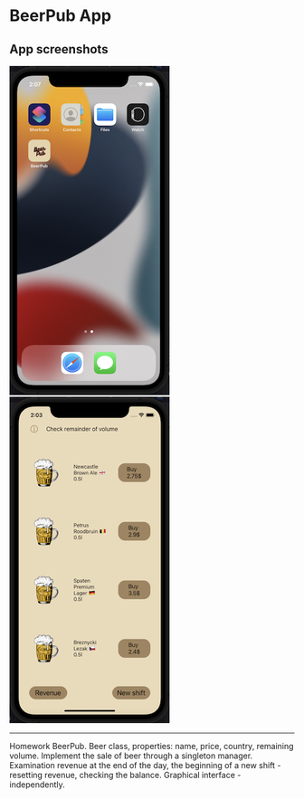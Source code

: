 #  BeerPub App

## App screenshots

![appicon](https://github.com/samoilovVad/BeerPub/blob/master/BeerPub/View/Assets.xcassets/Screenshot1.imageset/Screenshot%202022-08-21%20at%2014.07.14.png)![image](https://github.com/samoilovVad/BeerPub/blob/master/BeerPub/View/Assets.xcassets/Screenshot2.imageset/Screenshot%202022-08-21%20at%2014.03.08.png)
***
Homework BeerPub.  Beer class, properties: name, price, country, remaining volume.
Implement the sale of beer through a singleton manager.  Examination
revenue at the end of the day, the beginning of a new shift - resetting revenue,
checking the balance.  Graphical interface - independently.
